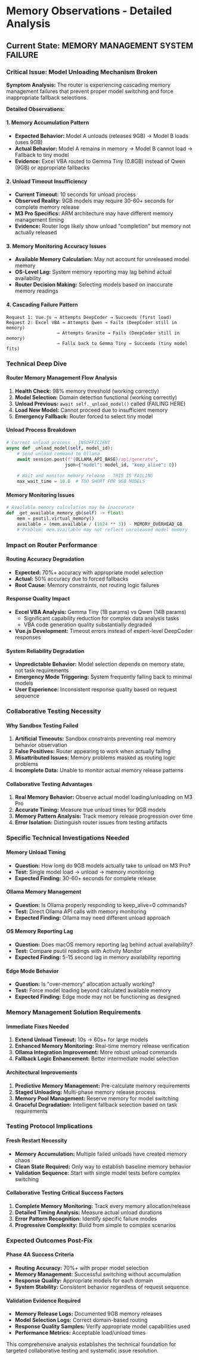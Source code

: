 # Memory Observations - Detailed Analysis

## Current State: MEMORY MANAGEMENT SYSTEM FAILURE

### Critical Issue: Model Unloading Mechanism Broken

**Symptom Analysis:**
The router is experiencing cascading memory management failures that prevent proper model switching and force inappropriate fallback selections.

**Detailed Observations:**

#### 1. Memory Accumulation Pattern
- **Expected Behavior:** Model A unloads (releases 9GB) → Model B loads (uses 9GB)
- **Actual Behavior:** Model A remains in memory → Model B cannot load → Fallback to tiny model
- **Evidence:** Excel VBA routed to Gemma Tiny (0.8GB) instead of Qwen (9GB) or appropriate fallbacks

#### 2. Unload Timeout Insufficiency  
- **Current Timeout:** 10 seconds for unload process
- **Observed Reality:** 9GB models may require 30-60+ seconds for complete memory release
- **M3 Pro Specifics:** ARM architecture may have different memory management timing
- **Evidence:** Router logs likely show unload "completion" but memory not actually released

#### 3. Memory Monitoring Accuracy Issues
- **Available Memory Calculation:** May not account for unreleased model memory
- **OS-Level Lag:** System memory reporting may lag behind actual availability
- **Router Decision Making:** Selecting models based on inaccurate memory readings

#### 4. Cascading Failure Pattern
```
Request 1: Vue.js → Attempts DeepCoder → Succeeds (first load)
Request 2: Excel VBA → Attempts Qwen → Fails (DeepCoder still in memory)
                   → Attempts Granite → Fails (DeepCoder still in memory)  
                   → Falls back to Gemma Tiny → Succeeds (tiny model fits)
```

### Technical Deep Dive

#### Router Memory Management Flow Analysis
1. **Health Check:** 98% memory threshold (working correctly)
2. **Model Selection:** Domain detection functional (working correctly)
3. **Unload Previous:** `await self._unload_model()` called (FAILING HERE)
4. **Load New Model:** Cannot proceed due to insufficient memory
5. **Emergency Fallback:** Router forced to select tiny model

#### Unload Process Breakdown
```python
# Current unload process - INSUFFICIENT
async def _unload_model(self, model_id):
    # Send unload command to Ollama
    await session.post(f"{OLLAMA_API_BASE}/api/generate", 
                      json={"model": model_id, "keep_alive": 0})
    
    # Wait and monitor memory release - THIS IS FAILING
    max_wait_time = 10.0  # TOO SHORT FOR 9GB MODELS
```

#### Memory Monitoring Issues
```python
# Available memory calculation may be inaccurate
def _get_available_memory_gb(self) -> float:
    mem = psutil.virtual_memory()
    available = (mem.available / (1024 ** 3)) - MEMORY_OVERHEAD_GB
    # Problem: mem.available may not reflect unreleased model memory
```

### Impact on Router Performance

#### Routing Accuracy Degradation
- **Expected:** 70%+ accuracy with appropriate model selection
- **Actual:** 50% accuracy due to forced fallbacks
- **Root Cause:** Memory constraints, not routing logic failures

#### Response Quality Impact
- **Excel VBA Analysis:** Gemma Tiny (1B params) vs Qwen (14B params)
  - Significant capability reduction for complex data analysis tasks
  - VBA code generation quality substantially degraded
- **Vue.js Development:** Timeout errors instead of expert-level DeepCoder responses

#### System Reliability Degradation  
- **Unpredictable Behavior:** Model selection depends on memory state, not task requirements
- **Emergency Mode Triggering:** System frequently falling back to minimal models
- **User Experience:** Inconsistent response quality based on request sequence

### Collaborative Testing Necessity

#### Why Sandbox Testing Failed
1. **Artificial Timeouts:** Sandbox constraints preventing real memory behavior observation
2. **False Positives:** Router appearing to work when actually failing
3. **Misattributed Issues:** Memory problems masked as routing logic problems
4. **Incomplete Data:** Unable to monitor actual memory release patterns

#### Collaborative Testing Advantages
1. **Real Memory Behavior:** Observe actual model loading/unloading on M3 Pro
2. **Accurate Timing:** Measure true unload times for 9GB models
3. **Memory Pattern Analysis:** Track memory release progression over time
4. **Error Isolation:** Distinguish router issues from testing artifacts

### Specific Technical Investigations Needed

#### Memory Unload Timing
- **Question:** How long do 9GB models actually take to unload on M3 Pro?
- **Test:** Single model load → unload → memory monitoring
- **Expected Finding:** 30-60+ seconds for complete release

#### Ollama Memory Management
- **Question:** Is Ollama properly responding to keep_alive=0 commands?
- **Test:** Direct Ollama API calls with memory monitoring
- **Expected Finding:** Ollama may need different unload approach

#### OS Memory Reporting Lag
- **Question:** Does macOS memory reporting lag behind actual availability?
- **Test:** Compare psutil readings with Activity Monitor
- **Expected Finding:** 5-15 second lag in memory availability reporting

#### Edge Mode Behavior  
- **Question:** Is "over-memory" allocation actually working?
- **Test:** Force model loading beyond calculated available memory
- **Expected Finding:** Edge mode may not be functioning as designed

### Memory Management Solution Requirements

#### Immediate Fixes Needed
1. **Extend Unload Timeout:** 10s → 60s+ for large models
2. **Enhanced Memory Monitoring:** Real-time memory release verification
3. **Ollama Integration Improvement:** More robust unload commands
4. **Fallback Logic Enhancement:** Better intermediate model selection

#### Architectural Improvements
1. **Predictive Memory Management:** Pre-calculate memory requirements
2. **Staged Unloading:** Multi-phase memory release process
3. **Memory Pool Management:** Reserve memory for model switching
4. **Graceful Degradation:** Intelligent fallback selection based on task requirements

### Testing Protocol Implications

#### Fresh Restart Necessity
- **Memory Accumulation:** Multiple failed unloads have created memory chaos
- **Clean State Required:** Only way to establish baseline memory behavior
- **Validation Sequence:** Start with single model tests before complex switching

#### Collaborative Testing Critical Success Factors
1. **Complete Memory Monitoring:** Track every memory allocation/release
2. **Detailed Timing Analysis:** Measure actual unload durations
3. **Error Pattern Recognition:** Identify specific failure modes
4. **Progressive Complexity:** Build from simple to complex scenarios

### Expected Outcomes Post-Fix

#### Phase 4A Success Criteria
- **Routing Accuracy:** 70%+ with proper model selection
- **Memory Management:** Successful switching without accumulation
- **Response Quality:** Appropriate models for each domain
- **System Stability:** Consistent behavior regardless of request sequence

#### Validation Evidence Required
- **Memory Release Logs:** Documented 9GB memory releases
- **Model Selection Logs:** Correct domain-based routing
- **Response Quality Samples:** Verify appropriate model capabilities used
- **Performance Metrics:** Acceptable load/unload times

This comprehensive analysis establishes the technical foundation for targeted collaborative testing and systematic issue resolution.
